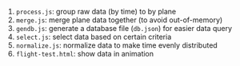 1. `process.js`: group raw data (by time) to by plane
2. `merge.js`: merge plane data together (to avoid out-of-memory)
3. `gendb.js`: generate a database file (`db.json`) for easier data query
4. `select.js`: select data based on certain criteria
5. `normalize.js`: normalize data to make time evenly distributed
6. `flight-test.html`: show data in animation
